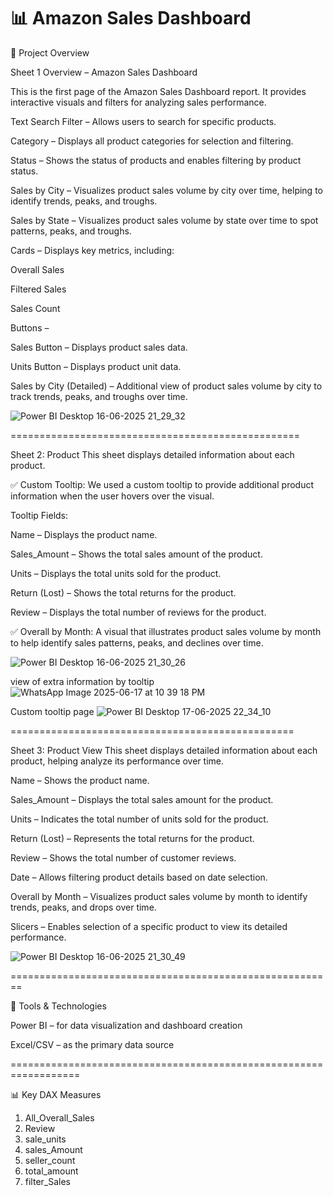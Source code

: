 📊 Amazon Sales Dashboard
=================================================
📌 Project Overview


Sheet 1 Overview – Amazon Sales Dashboard

This is the first page of the Amazon Sales Dashboard report. It provides interactive visuals and filters for analyzing sales performance.

Text Search Filter – Allows users to search for specific products.

Category – Displays all product categories for selection and filtering.

Status – Shows the status of products and enables filtering by product status.

Sales by City – Visualizes product sales volume by city over time, helping to identify trends, peaks, and troughs.

Sales by State – Visualizes product sales volume by state over time to spot patterns, peaks, and troughs.

Cards – Displays key metrics, including:

Overall Sales

Filtered Sales

Sales Count

Buttons –

Sales Button – Displays product sales data.

Units Button – Displays product unit data.

Sales by City (Detailed) – Additional view of product sales volume by city to track trends, peaks, and troughs over time.

![Power BI Desktop 16-06-2025 21_29_32](https://github.com/user-attachments/assets/2564b643-1d19-4afc-a205-4c8bc6f2faa2)


==================================================

Sheet 2: Product
This sheet displays detailed information about each product.

✅ Custom Tooltip:
We used a custom tooltip to provide additional product information when the user hovers over the visual.

Tooltip Fields:

Name – Displays the product name.

Sales_Amount – Shows the total sales amount of the product.

Units – Displays the total units sold for the product.

Return (Lost) – Shows the total returns for the product.

Review – Displays the total number of reviews for the product.

✅ Overall by Month:
A visual that illustrates product sales volume by month to help identify sales patterns, peaks, and declines over time.

![Power BI Desktop 16-06-2025 21_30_26](https://github.com/user-attachments/assets/d752c0e7-39f6-4f4c-8c99-0b33b463a24f)

view of extra  information by tooltip
![WhatsApp Image 2025-06-17 at 10 39 18 PM](https://github.com/user-attachments/assets/24429d32-f7b5-4bab-be8a-4c4cc391d65d)

Custom tooltip page
![Power BI Desktop 17-06-2025 22_34_10](https://github.com/user-attachments/assets/ab367306-93d0-4f0d-9f94-34bd2226f194)



=================================================

Sheet 3: Product View
This sheet displays detailed information about each product, helping analyze its performance over time.

Name – Shows the product name.

Sales_Amount – Displays the total sales amount for the product.

Units – Indicates the total number of units sold for the product.

Return (Lost) – Represents the total returns for the product.

Review – Shows the total number of customer reviews.

Date – Allows filtering product details based on date selection.

Overall by Month – Visualizes product sales volume by month to identify trends, peaks, and drops over time.

Slicers – Enables selection of a specific product to view its detailed performance.

![Power BI Desktop 16-06-2025 21_30_49](https://github.com/user-attachments/assets/c6f21fa0-0127-43cf-998b-13ec621363e4)


========================================================

🔧 Tools & Technologies

Power BI – for data visualization and dashboard creation

Excel/CSV – as the primary data source

==================================================================

📊 Key DAX Measures
1. All_Overall_Sales
2. Review
3. sale_units
4. sales_Amount
5. seller_count
6. total_amount
7. filter_Sales

